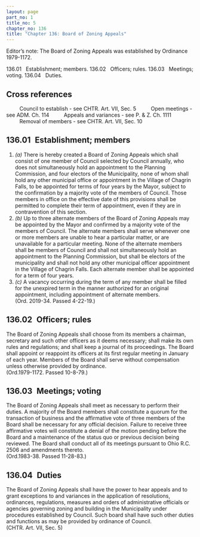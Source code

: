 ```yaml
---
layout: page
part_no: 1
title_no: 5
chapter_no: 136
title: "Chapter 136: Board of Zoning Appeals"
---
```


Editor’s note: The Board of Zoning Appeals was established by Ordinance
1979-1172.

136.01   Establishment; members.
136.02   Officers; rules.
136.03   Meetings; voting.
136.04   Duties.

## Cross references

         Council to establish - see
CHTR. Art. VII, Sec. 5
         Open meetings - see ADM. Ch.
114
         Appeals and variances - see P. & Z. Ch.
1111
         Removal of members - see
CHTR. Art. VII, Sec. 10

## 136.01   Establishment; members

1. _(a)_ There is hereby created a Board of Zoning Appeals which shall consist
of one member of Council selected by Council annually, who does not
simultaneously hold an appointment to the Planning Commission, and four
electors of the Municipality, none of whom shall hold any other municipal
office or appointment in the Village of Chagrin Falls, to be appointed for
terms of four years by the Mayor, subject to the confirmation by a majority
vote of the members of Council. Those members in office on the effective date
of this provisions shall be permitted to complete their term of appointment,
even if they are in contravention of this section. 
2. _(b)_ Up to three alternate members of the Board of Zoning Appeals may be
appointed by the Mayor and confirmed by a majority vote of the members of
Council. The alternate members shall serve whenever one or more members are
unable to hear a particular matter, or are unavailable for a particular
meeting. None of the alternate members shall be members of Council and shall
not simultaneously hold an appointment to the Planning Commission, but shall be
electors of the municipality and shall not hold any other municipal officer
appointment in the Village of Chagrin Falls. Each alternate member shall be
appointed for a term of four years. 
3. _(c)_ A vacancy occurring during the term of any member shall be filled for
the unexpired term in the manner authorized for an original appointment,
including appointment of alternate members.  
(Ord. 2019-34. Passed 4-22-19.)

## 136.02   Officers; rules

The Board of Zoning Appeals shall choose from its members a chairman,
secretary and such other officers as it deems necessary; shall make its own
rules and regulations; and shall keep a journal of its proceedings. The Board
shall appoint or reappoint its officers at its first regular meeting in January
of each year. Members of the Board shall serve without compensation unless
otherwise provided by ordinance.  
(Ord.1979-1172. Passed 10-8-79.)

## 136.03   Meetings; voting

The Board of Zoning Appeals shall meet as necessary to perform their duties.
A majority of the Board members shall constitute a quorum for the transaction
of business and the affirmative vote of three members of the Board shall be
necessary for any official decision. Failure to receive three affirmative votes
will constitute a denial of the motion pending before the Board and a
maintenance of the status quo or previous decision being reviewed. The Board
shall conduct all of its meetings pursuant to Ohio R.C. 2506 and amendments
thereto.  
(Ord.1983-38. Passed 11-28-83.)

## 136.04   Duties

The Board of Zoning Appeals shall have the power to hear appeals and to
grant exceptions to and variances in the application of resolutions,
ordinances, regulations, measures and orders of administrative officials or
agencies governing zoning and building in the Municipality under procedures
established by Council. Such board shall have such other duties and functions
as may be provided by ordinance of Council.  
(CHTR. Art. VII, Sec. 5)
